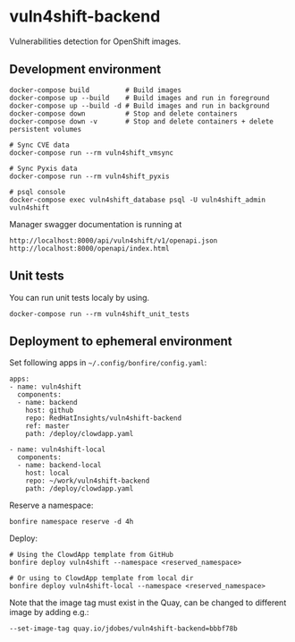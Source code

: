 # vuln4shift-backend
Vulnerabilities detection for OpenShift images.

## Development environment

    docker-compose build         # Build images
    docker-compose up --build    # Build images and run in foreground
    docker-compose up --build -d # Build images and run in background
    docker-compose down          # Stop and delete containers
    docker-compose down -v       # Stop and delete containers + delete persistent volumes

    # Sync CVE data
    docker-compose run --rm vuln4shift_vmsync

    # Sync Pyxis data
    docker-compose run --rm vuln4shift_pyxis

    # psql console
    docker-compose exec vuln4shift_database psql -U vuln4shift_admin vuln4shift

Manager swagger documentation is running at
```
http://localhost:8000/api/vuln4shift/v1/openapi.json
http://localhost:8000/openapi/index.html
```

## Unit tests
You can run unit tests localy by using.
```
docker-compose run --rm vuln4shift_unit_tests
```

## Deployment to ephemeral environment

Set following apps in `~/.config/bonfire/config.yaml`:

    apps:
    - name: vuln4shift
      components:
      - name: backend
        host: github
        repo: RedHatInsights/vuln4shift-backend
        ref: master
        path: /deploy/clowdapp.yaml

    - name: vuln4shift-local
      components:
      - name: backend-local
        host: local
        repo: ~/work/vuln4shift-backend
        path: /deploy/clowdapp.yaml

Reserve a namespace:

    bonfire namespace reserve -d 4h

Deploy:

    # Using the ClowdApp template from GitHub
    bonfire deploy vuln4shift --namespace <reserved_namespace>

    # Or using to ClowdApp template from local dir
    bonfire deploy vuln4shift-local --namespace <reserved_namespace>

Note that the image tag must exist in the Quay, can be changed to different image by adding e.g.:

    --set-image-tag quay.io/jdobes/vuln4shift-backend=bbbf78b


